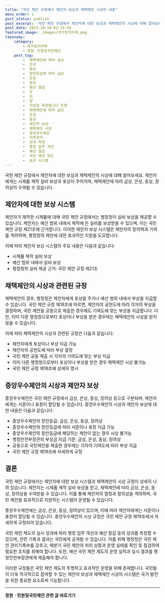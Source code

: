 ```yaml
---
title: "국민 제안 규정에서 제안자 보상과 채택제안 시상의 내용"
menu_order: 1
post_status: publish
post_excerpt: '국민 제안 규정에서 제안자에 대한 보상과 채택제안의 시상에 대해 알아보세요. 제안자에게는 시제품 제작 실비 보상과 포상이 주어지며, 채택제안에 따라 금상, 은상, 동상, 장려상이 수여될 수 있습니다.'
post_date: 2023-10-18 02:14:59
featured_image: _images/국가및지자체.png
taxonomy:
    category:
        - 국가및지자체
        - 청원ㆍ민원및국민제안
    post_tag:
        -  채택제안에 따라 금상
        -  은상
        -  동상
        -  창안등급에 따라 금상
        -  은상
        -  동상
        -  예산 절감
        -  우
        -  미
        -  양
        -  가로로 측정됩니다 또한
        -  채택제안에 따라 금상
        -  은상
        -  동상
        -  제안자 보상
        -  채택제안 시상
        -  중앙우수제안
        -  사후관리
        -  성과 측정
        -  행정 업무 개선
        -  예산 절감
        -  국민 제안 제도
        -  보상 시스템
---
```




 국민 제안 규정에서 제안자에 대한 보상과 채택제안의 시상에 대해 알아보세요. 제안자에게는 시제품 제작 실비 보상과 포상이 주어지며, 채택제안에 따라 금상, 은상, 동상, 장려상이 수여될 수 있습니다.

##  제안자에 대한 보상 시스템

제안자가 제작한 시제품에 대해 국민 제안 규정에서는 행정청이 실비 보상을 제공할 수 있습니다. 제안자는 예산 범위 내에서 제작에 든 실비를 보상받을 수 있으며, 이는 국민 제안 규정 제21조에 근거합니다. 이러한 제안자 보상 시스템은 제안자의 창의력과 기여를 격려하며, 행정청의 제안에 대한 효과적인 지원을 도모합니다.

이에 따라 제안자 보상 시스템의 주요 내용은 다음과 같습니다:
- 시제품 제작 실비 보상
- 예산 범위 내에서 실비 보상
- 행정청의 실비 제공 근거: 국민 제안 규정 제21조

##  채택제안의 시상과 관련된 규정

채택제안의 경우, 행정청은 제안자에게 포상을 주거나 예산 범위 내에서 부상을 지급할 수 있습니다. 국민 제안 규정 제18조에 따르면, 제안자의 공헌도에 따라 각자의 부상을 결정하며, 국민 제안을 공동으로 제출한 경우에도 기여도에 맞는 부상을 지급합니다. 다만, 이미 다른 행정청으로부터 포상이나 부상을 받은 경우에는 채택제안의 시상을 받지 않을 수 있습니다.

이에 따라 채택제안의 시상과 관련된 규정은 다음과 같습니다:
- 제안자에게 포상이나 부상 지급 가능
- 제안자의 공헌도에 따라 부상 결정
- 국민 제안 공동 제출 시 각자의 기여도에 맞는 부상 지급
- 이미 다른 행정청으로부터 포상이나 부상을 받은 경우 채택제안 시상 불가능
- 국민 제안 규정 제18조에 상세히 명시

##  중앙우수제안의 시상과 제안자 보상

중앙우수제안은 국민 제안 규정에서 금상, 은상, 동상, 장려상 등으로 구분되며, 제안자에게는 서훈이나 표창이 할당될 수 있습니다. 중앙우수제안의 시상과 제안자 보상에 대한 내용은 다음과 같습니다:
- 중앙우수제안의 창안등급: 금상, 은상, 동상, 장려상
- 중앙우수제안의 창안등급에 따라 서훈이나 표창 지급 가능
- 중앙우수제안의 창안등급에 해당하는 제안이 없는 경우 시상 불가능
- 행정안전부장관의 부상금 지급 기준: 금상, 은상, 동상, 장려상
- 공동으로 국민제안을 제출한 경우에는 각자의 기여도에 따라 부상 지급
- 국민 제안 규정 제19조에 자세하게 규정

## 결론

국민 제안 규정에서는 제안자에 대한 보상 시스템과 채택제안의 시상 규정이 상세히 나와 있습니다. 제안자는 시제품 제작 실비 보상을 받고, 채택제안에 따라 금상, 은상, 동상, 장려상을 수여받을 수 있습니다. 이를 통해 제안자의 열정과 창의성을 격려하며, 국민 제안을 효과적으로 지원하는 시스템이 운영될 수 있습니다.

중앙우수제안에는 금상, 은상, 동상, 장려상이 있으며, 이에 따라 제안자에게는 서훈이나 표창이 할당될 수 있습니다. 중앙우수제안의 시상 규정은 국민 제안 규정 제19조에서 자세하게 규정되어 있습니다.

국민 제안 제도의 실시 성과에 따라 행정 업무 개선과 예산 절감 등의 성과를 측정할 수 있으며, 관련 기록과 결과는 국민에게 공개될 수 있습니다. 이를 위해 행정청은 국민 제안 관리기록부를 갖추고, 매분기 국민 제안의 처리 상황과 운영 실태를 확인 및 점검하여 필요한 조치를 취해야 합니다. 또한, 매년 국민 제안 제도의 운영 실적과 실시 결과를 행정안전부장관에게 제출해야 합니다.

이러한 규정들은 국민 제안 제도의 투명하고 효과적인 운영을 위해 존재합니다. 국민들이 더욱 적극적으로 참여할 수 있는 제안자 보상과 채택제안 시상의 시스템은 국가 발전을 위한 중요한 요소로써 기능합니다.
<!-- wp:separator -->
<hr class="wp-block-separator has-alpha-channel-opacity"/>
<!-- /wp:separator -->

<!-- wp:group {"backgroundColor":"base","layout":{"type":"constrained"}} -->
<div class="wp-block-group has-base-background-color has-background"><!-- wp:paragraph {"align":"center","fontSize":"medium"} -->
<p class="has-text-align-center has-large-font-size"><strong>청원ㆍ민원및국민제안 관련 글 바로가기</strong></p>
<!-- /wp:paragraph -->


<!-- wp:latest-posts
{"categories":[{"id":7340,"count":19,"description":"","link":"https://uknowlaw.com/category/%ec%b2%ad%ec%9b%90%e3%86%8d%eb%af%bc%ec%9b%90%eb%b0%8f%ea%b5%ad%eb%af%bc%ec%a0%9c%ec%95%88/","name":"청원ㆍ민원및국민제안","slug":"청원ㆍ민원및국민제안","taxonomy":"category","parent":0,"meta":[],"_links":{"self":[{"href":"https://uknowlaw.com/wp-json/wp/v2/categories/7340"}],"collection":[{"href":"https://uknowlaw.com/wp-json/wp/v2/categories"}],"about":[{"href":"https://uknowlaw.com/wp-json/wp/v2/taxonomies/category"}],"wp:post_type":[{"href":"https://uknowlaw.com/wp-json/wp/v2/posts?categories=7340"}],"curies":[{"name":"wp","href":"https://api.w.org/{rel}","templated":true}]}}],"postsToShow":100,"excerptLength":28,"postLayout":"grid","columns":2,"featuredImageAlign":"left","featuredImageSizeSlug":"large","fontSize":18px} /--></div>
<!-- /wp:group -->